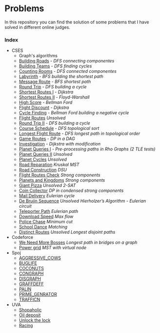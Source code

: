 # Problems
In this repository you can find the solution of some problems that I have solved in different online judges.

### Index
- CSES
    - Graph's algorithms
    - [Building Roads](cses/graphs/building_roads.cpp) - _DFS connecting componentes_
    - [Building Teams](cses/graphs/building_teams.cpp) - _DFS finding cycles_
    - [Counting Rooms](cses/graphs/counting_rooms.cpp) - _DFS connected componentes_
    - [Labyrinth](cses/graphs/labyrinth.cpp) - _BFS building the shortest path_
    - [Message Route](cses/graphs/message_route.cpp) - _BFS shortest path_
    - [Round Trip](cses/graphs/round_trips.cpp) - _DFS building a cycle_
    - [Shortest Routes I](cses/graphs/shortest_routes_i.cpp) - _Dijkstra_
    - [Shortest Routes II](cses/graphs/shortest_routes_ii.cpp) - _Floyd-Warshall_
    - [High Score](cses/graphs/high_score.cpp) - _Bellman Ford_
    - [Flight Discount](cses/graphs/flight_discount.cpp) - _Dijkstra_
    - [Cycle Finding](cses/graphs/cycle_finding.cpp) - _Bellman Ford building a negative cycle_
    - [Flight Routes](cses/graphs/flight_routes.cpp) _Unsolved_
    - [Round Trip II](cses/graphs/round_trip_II.cpp) - _DFS building a cycle_
    - [Course Schedule](cses/graphs/course_schedule.cpp) - _DFS topological sort_
    - [Longest Flight Route](cses/graphs/longest_flight_route.cpp) - _DFS longest path in topological order_
    - [Game Routes](cses/graphs/game_routes.cpp) - _DP in a DAG_
    - [Investigation](cses/graphs/investigation.cpp) - _Dijkstra with modification_
    - [Planet Queries I](cses/graphs/planet_queries_I.cpp) - _Pre-processing paths in Rho Graphs (2 TLE tests)_
    - [Planet Queries II](cses/graphs/planet_queries_II.cpp) _Unsolved_
    - [Planet Cycles](cses/graphs/plantes_cycles.cpp) _Unsolved_
    - [Road Reparation](cses/graphs/road_reparation.cpp) _Kruskal MST_
    - [Road Construction](cses/graphs/road_construction.cpp) _DSU_
    - [Flight Routes Check](cses/graphs/flight_routes_check.cpp) _Strong components_
    - [Planets and Kingdoms](cses/graphs/planets_and_kingdoms.cpp) _Strong components_
    - [Giant Pizza](cses/graphs/giant_pizza.cpp) _Unsolved_ _2-SAT_
    - [Coin Collector](cses/graphs/coin_collector.cpp) _DP in condensed strong components_
    - [Mail Delivery](cses/graphs/mail_delivery.cpp) _Eulerian cycle_
    - [De Brujin Sequence](cses/) _Unsolved Hierholzer’s Algorithm - Eulerian circuit_
    - [Teleporter Path](cses/graphs/teleporter_path.cpp) _Eulerian path_
    - [Download Speed](cses/graphs/download_speed.cpp) _Max flow_
    - [Police Chase](cses/graphs/police_chase.cpp) _Minimum cut_
    - [School Dance](cses/graphs/school_dance.cpp) _Matching_
    - [Distinct Routes](cses/graphs/distinct_routes.cpp) _Unsolved Longest disjoint paths_
- Codeforce
    - [We Need More Bosses](codeforce/we_need_more_bosses.cpp) _Longest path in bridges on a graph_
    - [Power grid](codeforce/power_grid.cpp) _MST with virtual node_
- Spoj
    - [AGGRESSIVE_COWS](spoj/aggressive_cows.cpp)
    - [BUGLIFE](spoj/buglife.cpp)
    - [COCONUTS](spoj/coconuts.cpp)
    - [CONGRAPH](spoj/congraph.cpp)
    - [DISGRAPH](spoj/disgraph.cpp)
    - [GRAFFDEFF](spoj/graffdef.cpp)
    - [PALIN](spoj/palin.cpp)
    - [PRIME_GENRATOR](spoj/prime_generator.cpp)
    - [TRAFFICN](spoj/trafficn.cpp)
- UVA
    - [Shopaholic](uva/shopaholic.cpp)
    - [Oil deposit](uva/oil_deposit.cpp)
    - [Unlock the lock](uva/unlock_the_lock.cpp)
    - [Racing](uva/racing.cpp)